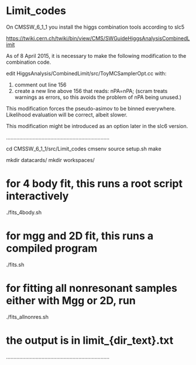 Limit_codes
===========

On CMSSW_6_1_1 you install the higgs combination tools according to slc5

https://twiki.cern.ch/twiki/bin/view/CMS/SWGuideHiggsAnalysisCombinedLimit

As of 8 April 2015, it is necessary to make the following modification to the combination code.

edit HiggsAnalysis/CombinedLimit/src/ToyMCSamplerOpt.cc with:
1. comment out line 156
2. create a new line above 156 that reads: nPA=nPA;
	(scram treats warnings as errors, so this avoids the problem of nPA being unused.)

This modification forces the pseudo-asimov to be binned everywhere.
Likelihood evaluation will be correct, albeit slower.

This modification might be introduced as an option later in the slc6 version.

......................................................................

cd CMSSW_6_1_1/src/Limit_codes
cmsenv
source setup.sh
make

mkdir datacards/
mkdir workspaces/

# for 4 body fit, this runs a root script interactively
./fits_4body.sh

# for mgg and 2D fit, this runs a compiled program
./fits.sh

# for fitting all nonresonant samples either with Mgg or 2D, run
./fits_allnonres.sh
# the output is in limit_{dir_text}.txt
......................................................................
